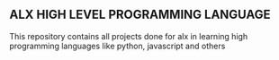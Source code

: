 ## ALX HIGH LEVEL PROGRAMMING LANGUAGE 

This repository contains all projects done for alx in learning high programming languages like python, javascript and others

